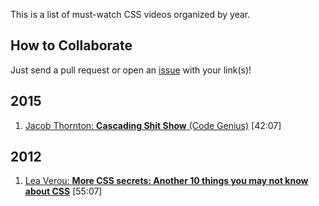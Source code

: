 This is a list of must-watch CSS videos organized by year.

## How to Collaborate
Just send a pull request or open an [issue](https://github.com/jkup/css-must-watch/issues) with your link(s)!

## 2015
1. [Jacob Thornton: **Cascading Shit Show** (Code Genius)](https://www.udacity.com/course/ud884) [42:07]

## 2012
1. [Lea Verou: **More CSS secrets: Another 10 things you may not know about CSS**](https://vimeo.com/52882799) [55:07]
